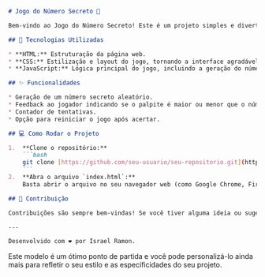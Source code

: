 ````markdown
# Jogo do Número Secreto 🎰

Bem-vindo ao Jogo do Número Secreto! Este é um projeto simples e divertido para adivinhar um número entre 1 e 100. O projeto foi desenvolvido com foco em praticar conceitos básicos de JavaScript, HTML e CSS.

## 🚀 Tecnologias Utilizadas

* **HTML:** Estruturação da página web.
* **CSS:** Estilização e layout do jogo, tornando a interface agradável e intuitiva.
* **JavaScript:** Lógica principal do jogo, incluindo a geração do número secreto, validação de palpites e interatividade.

## ✨ Funcionalidades

* Geração de um número secreto aleatório.
* Feedback ao jogador indicando se o palpite é maior ou menor que o número secreto.
* Contador de tentativas.
* Opção para reiniciar o jogo após acertar.

## 💻 Como Rodar o Projeto

1.  **Clone o repositório:**
    ```bash
    git clone [https://github.com/seu-usuario/seu-repositorio.git](https://github.com/seu-usuario/seu-repositorio.git)
    ```
2.  **Abra o arquivo `index.html`:**
    Basta abrir o arquivo no seu navegador web (como Google Chrome, Firefox, etc.).

## 🤝 Contribuição

Contribuições são sempre bem-vindas! Se você tiver alguma ideia ou sugestão para melhorar o projeto, sinta-se à vontade para abrir uma *issue* ou enviar um *pull request*.

---

Desenvolvido com ❤️ por Israel Ramon.
````

Este modelo é um ótimo ponto de partida e você pode personalizá-lo ainda mais para refletir o seu estilo e as especificidades do seu projeto.
